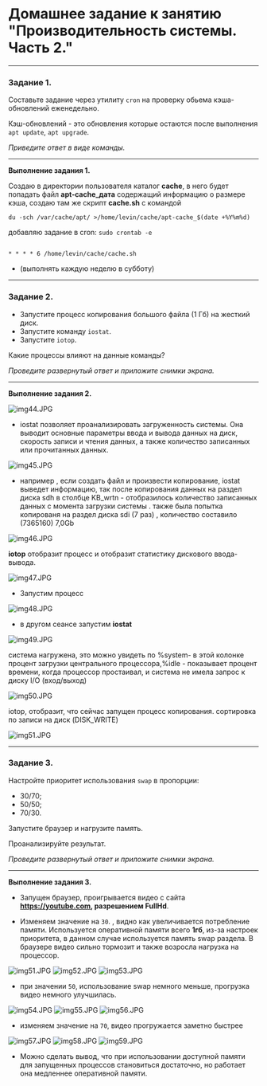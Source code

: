  # Домашнее задание к занятию "Производительность системы. Часть 2."

------

### Задание 1.

Составьте задание через утилиту `cron` на проверку обьема кэша-обновлений еженедельно.

Кэш-обновлений - это обновления которые остаются после выполнения `apt update`, `apt upgrade`.

*Приведите ответ в виде команды.*


---

**Выполнение задания 1.**


Создаю в директории пользователя каталог **cache**, в него будет попадать файл **apt-cache_дата** содержащий информацию о размере кэша, создаю там же скрипт **cache.sh** с командой 
```
du -sch /var/cache/apt/ >/home/levin/cache/apt-cache_$(date +%Y%m%d) 
```

добавляю задание в cron:  `sudo crontab -e` 

```

* * * * 6 /home/levin/cache/cache.sh  

```
*  (выполнять каждую неделю  в субботу) 



----

### Задание 2.

- Запустите процесс копирования большого файла (1 Гб) на жесткий диск.
- Запустите команду `iostat`.
- Запустите `iotop`.

Какие процессы влияют на данные команды?

*Проведите развернутый ответ и приложите снимки экрана.*


---

**Выполнение задания 2.**


![img44.JPG](https://github.com/elekpow/netology/blob/main/linux-adm/images/img44.jpg)

* iostat позволяет проанализировать загруженность системы. Она выводит основные параметры ввода и вывода данных на диск, скорость записи и чтения данных, а также количество записанных или прочитанных данных.

![img45.JPG](https://github.com/elekpow/netology/blob/main/linux-adm/images/img45.jpg)

* например , если создать файл и произвести копирование, iostat выведет информацию, так после копирования данных на раздел диска sdh в  столбце KB_wrtn - отобразилось количество записанных данных с момента загрузки системы . также была попытка копированя на раздел диска sdi  (7 раз) , количество составило (7365160) 7,0Gb

![img46.JPG](https://github.com/elekpow/netology/blob/main/linux-adm/images/img46.jpg)

**iotop** отобразит процесс и отобразит статистику дискового ввода-вывода.

![img47.JPG](https://github.com/elekpow/netology/blob/main/linux-adm/images/img47.jpg)

* Запустим процесс

![img48.JPG](https://github.com/elekpow/netology/blob/main/linux-adm/images/img48.jpg)

* в другом сеансе запустим **iostat**

![img49.JPG](https://github.com/elekpow/netology/blob/main/linux-adm/images/img49.jpg)

система нагружена, это можно увидеть по %system- в этой колонке процент загрузки центрального процессора,%idle - показывает процент времени, когда процессор простаивал, и система не имела запрос к диску I/O (вход/выход)

![img50.JPG](https://github.com/elekpow/netology/blob/main/linux-adm/images/img50.jpg)

iotop, отобразит, что сейчас запущен процесс копирования. сортировка по записи на диск (DISK_WRITE)

![img51.JPG](https://github.com/elekpow/netology/blob/main/linux-adm/images/img51.jpg)


---

### Задание 3.

Настройте приоритет использования `swap` в пропорции:

- 30/70;
- 50/50;
- 70/30.

Запустите браузер и нагрузите память.

Проанализируйте результат.

*Проведите развернутый ответ и приложите снимки экрана.*


---

**Выполнение задания 3.**

* Запущен браузер, проигрывается видео с сайта **https://youtube.com, разрешением FullHd**. 

* Изменяем значение на `30`. , видно как увеличивается потребление памяти. Используется оперативной памяти всего **1гб**, из-за настроек приоритета, в данном случае используется память swap раздела. В браузере видео сильно тормозит и также возросла нагрузка на процессор. 

![img51.JPG](https://github.com/elekpow/netology/blob/main/linux-adm/images/img51.jpg)
![img52.JPG](https://github.com/elekpow/netology/blob/main/linux-adm/images/img52.jpg)
![img53.JPG](https://github.com/elekpow/netology/blob/main/linux-adm/images/img53.jpg)

* при значении `50`, использование swap немного меньше, прогрузка видео немного улучшилась.

![img54.JPG](https://github.com/elekpow/netology/blob/main/linux-adm/images/img54.jpg)
![img55.JPG](https://github.com/elekpow/netology/blob/main/linux-adm/images/img55.jpg)
![img56.JPG](https://github.com/elekpow/netology/blob/main/linux-adm/images/img56.jpg)

* изменяем значение на `70`, видео прогружается заметно быстрее

![img57.JPG](https://github.com/elekpow/netology/blob/main/linux-adm/images/img57.jpg)
![img58.JPG](https://github.com/elekpow/netology/blob/main/linux-adm/images/img58.jpg)
![img59.JPG](https://github.com/elekpow/netology/blob/main/linux-adm/images/img59.jpg)

* Можно сделать вывод, что при использовании доступной памяти для запущенных процессов становиться достаточно, но работает она медленнее оперативной памяти.


